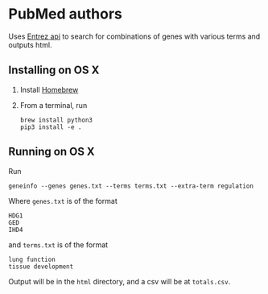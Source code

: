 PubMed authors
=============

Uses [Entrez
api](https://www.ncbi.nlm.nih.gov/books/NBK25499/#chapter4.ESearch)
to search for combinations of genes with various terms and outputs html.

Installing on OS X
------------------

1. Install [Homebrew](http://brew.sh/)
1. From a terminal, run

   ```
   brew install python3
   pip3 install -e .
   ```

Running on OS X
---------------

Run

```
geneinfo --genes genes.txt --terms terms.txt --extra-term regulation
```

Where `genes.txt` is of the format

```
HDG1
GED
IHD4
```

and `terms.txt` is of the format

```
lung function
tissue development
```

Output will be in the `html` directory, and a csv will be at `totals.csv`.

